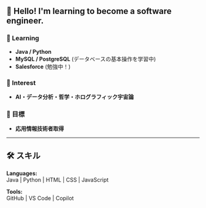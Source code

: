 ## 👋 Hello! I'm learning to become a software engineer.

### 🌱 Learning 
- **Java / Python**
- **MySQL / PostgreSQL** (データベースの基本操作を学習中)
- **Salesforce** (勉強中！)

### 📌 Interest  
- **AI・データ分析・哲学・ホログラフィック宇宙論**

### 🎯 目標  
- **応用情報技術者取得**

---

## 🛠 スキル  

**Languages:**  
Java | Python | HTML | CSS | JavaScript  

**Tools:**  
GitHub | VS Code | Copilot  
